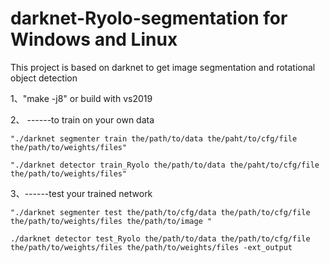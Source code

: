 # darknet-Ryolo-segmentation for Windows and Linux
This project is based on darknet to get image segmentation and rotational object detection

1、"make -j8"  or  build with vs2019   

2、	------to train on your own data

	"./darknet segmenter train the/path/to/data the/paht/to/cfg/file the/path/to/weights/files"

	"./darknet detector train_Ryolo the/path/to/data the/paht/to/cfg/file the/path/to/weights/files"

3、------test your trained network

	"./darknet segmenter test the/path/to/cfg/data the/path/to/cfg/file the/path/to/weights/files the/path/to/image " 
	
	./darknet detector test_Ryolo the/path/to/data the/path/to/cfg/file the/path/to/weights/files the/path/to/weights/files -ext_output 




